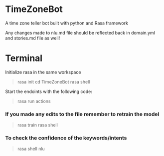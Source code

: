 # TimeZoneBot
A time zone teller bot built with python and Rasa framework

Any changes made to nlu.md file should be reflected back in domain.yml and stories.md file as well!

# Terminal
Initialize rasa in the same workspace
> rasa init
> cd TimeZoneBot
> rasa shell

Start the endoints with the following code:
> rasa run actions

### If you made any edits to the file remember to retrain the model
> rasa train
> rasa shell

### To check the confidence of the keywords/intents
> rasa shell nlu
